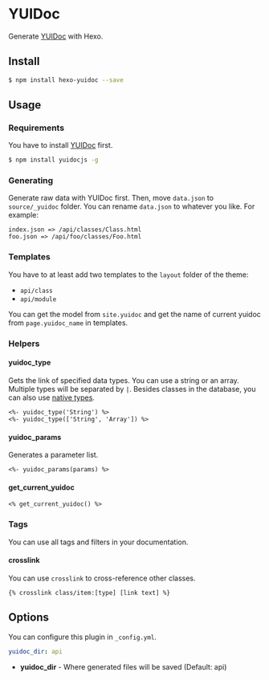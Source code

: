 # YUIDoc

Generate [YUIDoc] with Hexo.

## Install

``` bash
$ npm install hexo-yuidoc --save
```

## Usage

### Requirements

You have to install [YUIDoc] first.

``` bash
$ npm install yuidocjs -g
```

### Generating

Generate raw data with YUIDoc first. Then, move `data.json` to `source/_yuidoc` folder. You can rename `data.json` to whatever you like. For example:

```
index.json => /api/classes/Class.html
foo.json => /api/foo/classes/Foo.html
```

### Templates

You have to at least add two templates to the `layout` folder of the theme:

- `api/class`
- `api/module`

You can get the model from `site.yuidoc` and get the name of current yuidoc from `page.yuidoc_name` in templates.

### Helpers

#### yuidoc_type

Gets the link of specified data types. You can use a string or an array. Multiple types will be separated by `|`. Besides classes in the database, you can also use [native types](https://github.com/hexojs/hexo-yuidoc/blob/master/lib/helpers.js#L11).

```
<%- yuidoc_type('String') %>
<%- yuidoc_type(['String', 'Array']) %>
```

#### yuidoc_params

Generates a parameter list.

```
<%- yuidoc_params(params) %>
```

#### get_current_yuidoc

```
<% get_current_yuidoc() %>
```

### Tags

You can use all tags and filters in your documentation.

#### crosslink

You can use `crosslink` to cross-reference other classes.

```
{% crosslink class/item:[type] [link text] %}
```

## Options

You can configure this plugin in `_config.yml`.

``` yaml
yuidoc_dir: api
```

- **yuidoc_dir** - Where generated files will be saved (Default: api)

[YUIDoc]: http://yui.github.io/yuidoc/